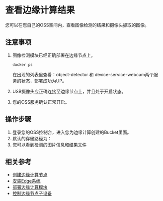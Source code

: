 # 查看边缘计算结果

您可以在您自己的OSS空间内，查看图像检测的结果和摄像头抓取的图像。

## 注意事项

1. 图像检测模块已经正确部署在边缘节点上。

   ```
   docker ps
   ```

   在出现的列表里查看：object-detector 和 device-service-webcam两个服务的状态，部署成功为UP。

2. USB摄像头应正确连接至边缘节点上，并且处于开启状态。

3. 您的OSS服务确认正常开启。

## 操作步骤

1. 登录您的OSS控制台，进入您为边缘计算创建的Bucket里面。
2. 默认的存储路径为：
3. 您可以看到检测的图片信息和结果文件

## 相关参考 

- [创建边缘计算节点](../../Getting-Started/Create-Edgenode.md)
- [安装Edge系统](../../Getting-Started/Install-Edge-System.md)
- [部署边缘计算模块](../Edge-Module/Deploy-Edge-Module.md)
- [控制边缘节点子设备](../../Getting-Started/Best-Practices/Control-Device.md)
